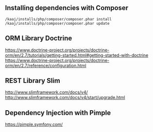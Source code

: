 ## Installing dependencies with Composer
    
    /kaaj/installs/php/composer/composer.phar install
    /kaaj/installs/php/composer/composer.phar update

## ORM Library Doctrine
<https://www.doctrine-project.org/projects/doctrine-orm/en/2.7/tutorials/getting-started.html#getting-started-with-doctrine>
<https://www.doctrine-project.org/projects/doctrine-orm/en/2.7/reference/configuration.html>

## REST Library Slim
<http://www.slimframework.com/docs/v4/>
<http://www.slimframework.com/docs/v4/start/upgrade.html>

## Dependency Injection with Pimple
<https://pimple.symfony.com/>

